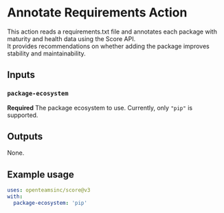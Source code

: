 # Annotate Requirements Action

This action reads a requirements.txt file and annotates each package with maturity and health data using the Score API.<br>
It provides recommendations on whether adding the package improves stability and maintainability.

## Inputs

### `package-ecosystem`

**Required** The package ecosystem to use. Currently, only `"pip"` is supported.

## Outputs

None.

## Example usage

```yaml
uses: openteamsinc/score@v3
with:
  package-ecosystem: 'pip'
```